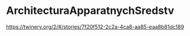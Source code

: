 # ArchitecturaApparatnychSredstv
https://twinery.org/2/#/stories/7f20f512-2c2a-4ca8-aa85-eaa8b81dc189

